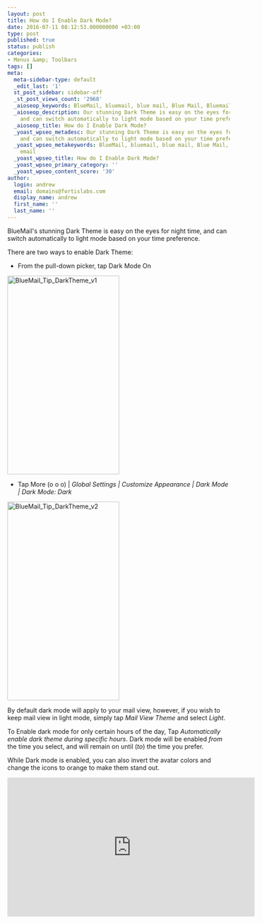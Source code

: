 ```yaml
---
layout: post
title: How do I Enable Dark Mode?
date: 2016-07-11 08:12:53.000000000 +03:00
type: post
published: true
status: publish
categories:
- Menus &amp; Toolbars
tags: []
meta:
  meta-sidebar-type: default
  _edit_last: '1'
  st_post_sidebar: sidebar-off
  _st_post_views_count: '2968'
  _aioseop_keywords: BlueMail, bluemail, blue mail, Blue Mail, Bluemail app, email
  _aioseop_description: Our stunning Dark Theme is easy on the eyes for night time,
    and can switch automatically to light mode based on your time preference.
  _aioseop_title: How do I Enable Dark Mode?
  _yoast_wpseo_metadesc: Our stunning Dark Theme is easy on the eyes for night time,
    and can switch automatically to light mode based on your time preference.
  _yoast_wpseo_metakeywords: BlueMail, bluemail, blue mail, Blue Mail, Bluemail app,
    email
  _yoast_wpseo_title: How do I Enable Dark Mode?
  _yoast_wpseo_primary_category: ''
  _yoast_wpseo_content_score: '30'
author:
  login: andrew
  email: domains@fortislabs.com
  display_name: andrew
  first_name: ''
  last_name: ''
---
```

<p>BlueMail's stunning Dark Theme is easy on the eyes for night time, and can switch automatically to light mode based on your time preference.</p>
<p>There are two ways to enable Dark Theme:</p>
<ul>
<li>From the pull-down picker, tap Dark Mode On</li>
</ul>
<p><img class="aligncenter wp-image-4227 size-full" src="{{ site.baseurl }}/assets/BlueMail_Tip_DarkTheme_v1.gif" alt="BlueMail_Tip_DarkTheme_v1" width="253" height="450" /></p>
<ul>
<li>Tap More (o o o) | <em>Global Settings | Customize Appearance | Dark Mode</em> <em>| Dark Mode: Dark</em></li>
</ul>
<p><img class="aligncenter wp-image-4226 size-full" src="{{ site.baseurl }}/assets/BlueMail_Tip_DarkTheme_v2.gif" alt="BlueMail_Tip_DarkTheme_v2" width="253" height="450" /></p>
<p>By default dark mode will apply to your mail view, however, if you wish to keep mail view in light mode, simply tap <em>Mail View Theme</em> and select <em>Light</em>.</p>
<p>To Enable dark mode for only certain hours of the day, Tap <em>Automatically enable dark theme during specific hours</em>. Dark mode will be enabled <em>from</em> the time you select, and will remain on until (<em>to</em>) the time you prefer.</p>
<p>While Dark mode is enabled, you can also invert the avatar colors and change the icons to orange to make them stand out.</p>
<p style="text-align: center;"><iframe src="https://www.youtube.com/embed/O8Qzw8ulh_o?list=PLXcA1xyD8E7dB0XsKApln4AqCumFbmOJK&loop=1" width="560" height="315" frameborder="0" allowfullscreen="allowfullscreen"></iframe></p>
